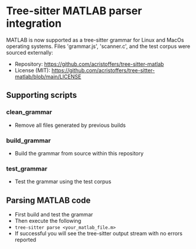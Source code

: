 # Tree-sitter MATLAB parser integration
MATLAB is now supported as a tree-sitter grammar for Linux and MacOs operating systems.
Files 'grammar.js', 'scanner.c', and the test corpus were sourced externally:
- Repository:  https://github.com/acristoffers/tree-sitter-matlab 
- License (MIT): https://github.com/acristoffers/tree-sitter-matlab/blob/main/LICENSE

## Supporting scripts

### clean_grammar
- Remove all files generated by previous builds

### build_grammar
- Build the grammar from source within this repository
  
### test_grammar
- Test the grammar using the test corpus

## Parsing MATLAB code
- First build and test the grammar
- Then execute the following
- ```tree-sitter parse <your_matlab_file.m>```
- If successful you will see the tree-sitter output stream with no errors reported
